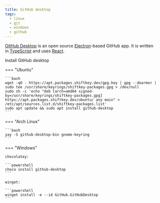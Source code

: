 ```yaml
---
title: GitHub desktop
tags:
  - linux
  - git
  - windows
  - github
---
```


[GitHub Desktop](https://desktop.github.com/) is an open source [Electron](https://www.electronjs.org/)-based GitHub app. It is written in [TypeScript](https://www.typescriptlang.org) and uses [React](https://reactjs.org/).

Install GitHub desktop

=== "Ubuntu"

    ```bash
    wget -qO - https://apt.packages.shiftkey.dev/gpg.key | gpg --dearmor | sudo tee /usr/share/keyrings/shiftkey-packages.gpg > /dev/null
    sudo sh -c 'echo "deb [arch=amd64 signed-by=/usr/share/keyrings/shiftkey-packages.gpg] https://apt.packages.shiftkey.dev/ubuntu/ any main" > /etc/apt/sources.list.d/shiftkey-packages.list'
    sudo apt update && sudo apt install github-desktop
    ```

=== "Arch Linux"

    ```bash
    yay -S github-desktop-bin gnome-keyring
    ```

=== "Windows"

    chocolatey:

    ```powershell
    choco install github-desktop
    ```

    winget:

    ```powershell
    winget install -e --id GitHub.GitHubDesktop
    ```
